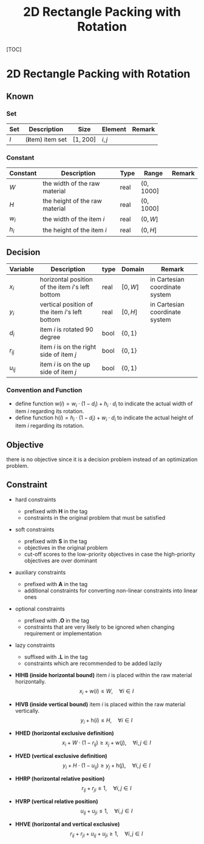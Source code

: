 <p style="text-align: center; font-size: 32px; font-weight:bold;">
  2D Rectangle Packing with Rotation
</p>



[TOC]



# 2D Rectangle Packing with Rotation

## Known

### Set

| Set | Description                   | Size        | Element         | Remark                                                         |
| ---- | ---------------------- | ----------- | ------------ | ------------------------------------------------------------ |
| $I$  | (**i**tem) item set | $[1, 200]$  | $i, j$ |               |

### Constant

| Constant | Description                    | Type | Range       | Remark |
| -------- | ------------------------------ | ---- | ----------- | ------ |
| $W$      | the width of the raw material  | real | $(0, 1000]$ |        |
| $H$      | the height of the raw material | real | $(0, 1000]$ |        |
| $w_{i}$  | the width of the item $i$      | real | $(0, W]$    |        |
| $h_{i}$  | the height of the item $i$     | real | $(0, H]$    |        |


## Decision

| Variable     | Description                                                | type | Domain     | Remark                                                     |
| -------------- | ------------------------------------------------------------ | ---- | ------------- | ------------------------------------------------------------ |
| $x_{i}$       | horizontal position of the item $i$'s left bottom                           | real | $[0, W]$ | in Cartesian coordinate system |
| $y_{i}$ | vertical position of the item $i$'s left bottom | real | $[0, H]$ | in Cartesian coordinate system |
| $d_{i}$       | item $i$ is rotated 90 degree              | bool  | $\{0, 1\}$ |                                              |
| $r_{ij}$       | item $i$ is on the right side of item $j$ | bool  | $\{0, 1\}$ |                                                              |
| $u_{ij}$  | item $i$ is on the up side of item $j$ | bool | $\{0, 1\}$  |                                                              |

### Convention and Function

- define function $\textrm{w}(i) = w_{i} \cdot (1 - d_{i}) + h_{i} \cdot d_{i}$ to indicate the actual width of item $i$ regarding its rotation.
- define function $\textrm{h}(i) = h_{i} \cdot (1 - d_{i}) + w_{i} \cdot d_{i}$ to indicate the actual height of item $i$ regarding its rotation.


## Objective

there is no objective since it is a decision problem instead of an optimization problem.


## Constraint

- hard constraints
  - prefixed with **H** in the tag
  - constraints in the original problem that must be satisfied
- soft constraints
  - prefixed with **S** in the tag
  - objectives in the original problem
  - cut-off scores to the low-priority objectives in case the high-priority objectives are over dominant
- auxiliary constraints
  - prefixed with **A** in the tag
  - additional constraints for converting non-linear constraints into linear ones
- optional constraints
  - prefixed with **.O** in the tag
  - constraints that are very likely to be ignored when changing requirement or implementation
- lazy constraints
  - suffixed with **.L** in the tag
  - constraints which are recommended to be added lazily

- **HIHB (inside horizontal bound)** item $i$ is placed within the raw material horizontally.
$$
x_{i} + \textrm{w}(i) \le W, \quad \forall i \in I
$$
- **HIVB (inside vertical bound)** item $i$ is placed within the raw material vertically.
$$
y_{i} + \textrm{h}(i) \le H, \quad \forall i \in I
$$

- **HHED (horizontal exclusive definition)** 
$$
x_{i} + W \cdot (1 - r_{ij}) \ge x_{j} + \textrm{w}(j), \quad \forall i, j \in I
$$
- **HVED (vertical exclusive definition)** 
$$
y_{i} + H \cdot (1 - u_{ij})  \ge y_{j} + \textrm{h}(j), \quad \forall i, j \in I
$$

- **HHRP (horizontal relative position)** 
$$
r_{ij} + r_{ji} \le 1, \quad \forall i, j \in I
$$
- **HVRP (vertical relative position)** 
$$
u_{ij} + u_{ji} \le 1, \quad \forall i, j \in I
$$

- **HHVE (horizontal and vertical exclusive)** 
$$
r_{ij} + r_{ji} + u_{ij} + u_{ji} \ge 1, \quad \forall i, j \in I
$$
